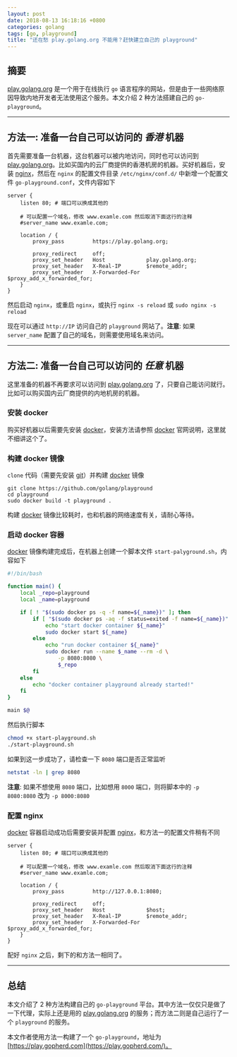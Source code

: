 ```yaml
---
layout: post
date: 2018-08-13 16:18:16 +0800
categories: golang
tags: [go, playground]
title: "还在愁 play.golang.org 不能用？赶快建立自己的 playground"
---
```


## 摘要

[play.golang.org][play-golang-org] 是一个用于在线执行 `go` 语言程序的网站，但是由于一些网络原因导致内地开发者无法使用这个服务。本文介绍 2 种方法搭建自己的 `go-playground`。

---

## 方法一: 准备一台自己可以访问的 _香港_ 机器

首先需要准备一台机器，这台机器可以被内地访问，同时也可以访问到 [play.golang.org][play-golang-org]。比如买国内的云厂商提供的香港机房的机器。买好机器后，安装 [nginx][nginx]，然后在 `nginx` 的配置文件目录 `/etc/nginx/conf.d/` 中新增一个配置文件 `go-playground.conf`，文件内容如下

```
server {
	listen 80; # 端口可以换成其他的

	# 可以配置一个域名，修改 www.examle.com 然后取消下面这行的注释
	#server_name www.examle.com;

	location / {
		proxy_pass         https://play.golang.org;
		
		proxy_redirect     off;
		proxy_set_header   Host             play.golang.org;
		proxy_set_header   X-Real-IP        $remote_addr;
		proxy_set_header   X-Forwarded-For  $proxy_add_x_forwarded_for;
	}
}
```

然后启动 `nginx`，或重启 `nginx`，或执行 `nginx -s reload` 或 `sudo nginx -s reload`

现在可以通过 `http://IP` 访问自己的 `playground` 网站了。**注意**: 如果 `server_name` 配置了自己的域名，则需要使用域名来访问。

---

## 方法二: 准备一台自己可以访问的 _任意_ 机器

这里准备的机器不再要求可以访问到 [play.golang.org][play-golang-org] 了，只要自己能访问就行。比如可以购买国内云厂商提供的内地机房的机器。

### 安装 docker

购买好机器以后需要先安装 [docker][docker]，安装方法请参照 [docker][docker] 官网说明，这里就不细讲这个了。

### 构建 docker 镜像

`clone` 代码（需要先安装 [git][git]）并构建 [docker][docker] 镜像

```
git clone https://github.com/golang/playground
cd playground
sudo docker build -t playground .
```

构建 [docker][docker] 镜像比较耗时，也和机器的网络速度有关，请耐心等待。

### 启动 docker 容器

[docker][docker] 镜像构建完成后，在机器上创建一个脚本文件 `start-palyground.sh`，内容如下

```sh
#!/bin/bash

function main() {
	local _repo=playground
	local _name=playground

	if [ ! "$(sudo docker ps -q -f name=${_name})" ]; then
		if [ "$(sudo docker ps -aq -f status=exited -f name=${_name})" ]; then
			echo "start docker container ${_name}"
			sudo docker start ${_name}
		else
			echo "run docker container ${_name}"
			sudo docker run --name $_name --rm -d \
				-p 8080:8080 \
				$_repo
		fi
	else
		echo "docker container playground already started!"
	fi
}

main $@
```

然后执行脚本

```sh
chmod +x start-playground.sh
./start-playground.sh
```

如果到这一步成功了，请检查一下 `8080` 端口是否正常监听

```sh
netstat -ln | grep 8080
```

**注意**: 如果不想使用 `8080` 端口，比如想用 `8000` 端口，则将脚本中的 `-p 8080:8080` 改为 `-p 8000:8080`

### 配置 nginx

[docker][docker] 容器启动成功后需要安装并配置 [nginx][nginx]，和方法一的配置文件稍有不同

```
server {
	listen 80; # 端口可以换成其他的

	# 可以配置一个域名，修改 www.examle.com 然后取消下面这行的注释
	#server_name www.examle.com;

	location / {
		proxy_pass         http://127.0.0.1:8080;
		
		proxy_redirect     off;
		proxy_set_header   Host             $host;
		proxy_set_header   X-Real-IP        $remote_addr;
		proxy_set_header   X-Forwarded-For  $proxy_add_x_forwarded_for;
	}
}
```

配好 `nginx` 之后，剩下的和方法一相同了。

---

## 总结

本文介绍了 2 种方法构建自己的 `go-playground` 平台。其中方法一仅仅只是做了一下代理，实际上还是用的 [play.golang.org][play-golang-org] 的服务；而方法二则是自己运行了一个 `playground` 的服务。

本文作者使用方法一构建了一个 `go-playground`，地址为 [https://play.gopherd.com](https://play.gopherd.com/)。

[go]: https://golang.org/ "Golang"
[nginx]: https://www.nginx.com/ "Nginx"
[docker]: https://www.docker.com/ "Docker"
[git]: https://git-scm.com/ "Git"
[play-golang-org]: https://play.golang.org/ "play.golang.org"
